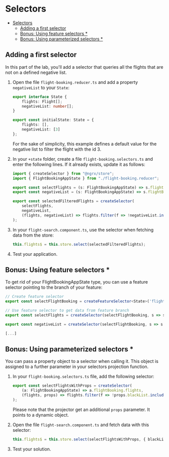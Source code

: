 # Selectors

- [Selectors](#selectors)
  - [Adding a first selector](#adding-a-first-selector)
  - [Bonus: Using feature selectors *](#bonus-using-feature-selectors-)
  - [Bonus: Using parameterized selectors *](#bonus-using-parameterized-selectors-)

## Adding a first selector

In this part of the lab, you'll add a selector that queries all the flights that are not on a defined negative list.

1. Open the file ``flight-booking.reducer.ts`` and add a property ``negativeList`` to your ``State``:

    ```typescript
    export interface State {
        flights: Flight[];
        negativeList: number[];
    }

    export const initialState: State = {
        flights: [],
        negativeList: [3]
    };
    ```

    For the sake of simplicity, this example defines a default value for the negative list to filter the flight with the id 3.

2. In your ``+state`` folder, create a file ``flight-booking.selectors.ts`` and enter the following lines. If it already exists, update it as follows:

    ```typescript
    import { createSelector } from "@ngrx/store";
    import { FlightBookingAppState } from "./flight-booking.reducer";

    export const selectFlights = (s: FlightBookingAppState) => s.flightBooking.flights;
    export const negativeList = (s: FlightBookingAppState) => s.flightBooking.negativeList;

    export const selectedFilteredFlights = createSelector(
        selectFlights,
        negativeList,
        (flights, negativeList) => flights.filter(f => !negativeList.includes(f.id))
    );
    ```

3. In your ``flight-search.component.ts``, use the selector when fetching data from the store:

    ```typescript
    this.flights$ = this.store.select(selectedFilteredFlights);
    ```

4. Test your application.

## Bonus: Using feature selectors *

To get rid of your FlightBookingAppState type, you can use a feature selector pointing to the branch of your feature:

```TypeScript
// Create feature selector
export const selectFlightBooking = createFeatureSelector<State>('flightBooking');

// Use feature selector to get data from feature branch
export const selectFlights = createSelector(selectFlightBooking, s => s.flights);

export const negativeList = createSelector(selectFlightBooking, s => s.negativeList);

[...]
```

## Bonus: Using parameterized selectors *

You can pass a property object to a selector when calling it. This object is assigned to a further parameter in your selectors projection function.

1. In your ``flight-booking.selectors.ts`` file, add the following selector:

    ```typescript
    export const selectFlightsWithProps = createSelector(
        (a: FlightBookingAppState) => a.flightBooking.flights,
        (flights, props) => flights.filter(f => !props.blackList.includes(f.id))
    );
    ```

    Please note that the projector get an additional ``props`` parameter. It points to a dynamic object.

2. Open the file ``flight-search.component.ts`` and fetch data with this selector:

    ```typescript
    this.flights$ = this.store.select(selectFlightsWithProps, { blackList: [3]});
    ```

3. Test your solution.
